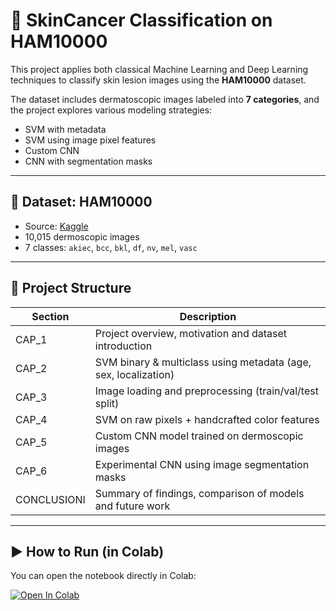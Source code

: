 # 🧠 SkinCancer Classification on HAM10000

This project applies both classical Machine Learning and Deep Learning techniques to classify skin lesion images using the **HAM10000** dataset.

The dataset includes dermatoscopic images labeled into **7 categories**, and the project explores various modeling strategies:  
- SVM with metadata  
- SVM using image pixel features  
- Custom CNN
- CNN with segmentation masks

---

## 📂 Dataset: HAM10000
- Source: [Kaggle](https://www.kaggle.com/datasets/kmader/skin-cancer-mnist-ham10000)
- 10,015 dermoscopic images
- 7 classes: `akiec`, `bcc`, `bkl`, `df`, `nv`, `mel`, `vasc`

---

##  🧱 Project Structure
| Section | Description |
|--------|-------------|
| CAP_1  | Project overview, motivation and dataset introduction |
| CAP_2  | SVM binary & multiclass using metadata (age, sex, localization) |
| CAP_3  | Image loading and preprocessing (train/val/test split) |
| CAP_4  | SVM on raw pixels + handcrafted color features |
| CAP_5  | Custom CNN model trained on dermoscopic images |
| CAP_6  | Experimental CNN using image segmentation masks |
| CONCLUSIONI | Summary of findings, comparison of models and future work |
---

## ▶️ How to Run (in Colab)

You can open the notebook directly in Colab:

[![Open In Colab](https://colab.research.google.com/assets/colab-badge.svg)](https://colab.research.google.com/github/federicodeluca/SkinCancer_Classification_ML/blob/main/ML_SkinCancer.ipynb)


